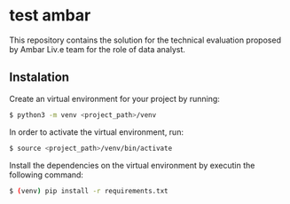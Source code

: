 # test ambar

This repository contains the solution for the technical evaluation proposed by Ambar Liv.e team for the role of data analyst.

## Instalation

Create an virtual environment for your project by running:

```bash
$ python3 -m venv <project_path>/venv
```

In order to activate the virtual environment, run:

```bash
$ source <project_path>/venv/bin/activate
```

Install the dependencies on the virtual environment by executin the following command:

```bash
$ (venv) pip install -r requirements.txt
```
